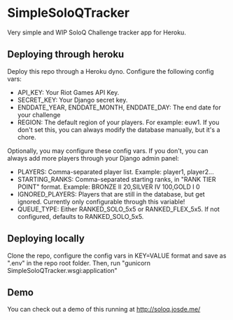 # SimpleSoloQTracker
Very simple and WIP SoloQ Challenge tracker app for Heroku. 

## Deploying through heroku
Deploy this repo through a Heroku dyno. Configure the following config vars:
  - API_KEY: Your Riot Games API Key.
  - SECRET_KEY: Your Django secret key.
  - ENDDATE_YEAR, ENDDATE_MONTH, ENDDATE_DAY: The end date for your challenge
  - REGION: The default region of your players. For example: euw1. If you don't set this, you can always modify the database manually, but it's a chore.  

Optionally, you may configure these config vars. If you don't, you can always add more players through your Django admin panel: 
  - PLAYERS: Comma-separated player list. Example: player1, player2...
  - STARTING_RANKS: Comma-separated starting ranks, in "RANK TIER POINT" format. Example: BRONZE II 20,SILVER IV 100,GOLD I 0
  - IGNORED_PLAYERS: Players that are still in the database, but get ignored. Currently only configurable through this variable!
  - QUEUE_TYPE: Either RANKED_SOLO_5x5 or RANKED_FLEX_5x5. If not configured, defaults to RANKED_SOLO_5x5.
## Deploying locally
Clone the repo, configure the config vars in KEY=VALUE format and save as ".env" in the repo root folder. 
Then, run "gunicorn SimpleSoloQTracker.wsgi:application"
## Demo
You can check out a demo of this running at http://soloq.josde.me/
